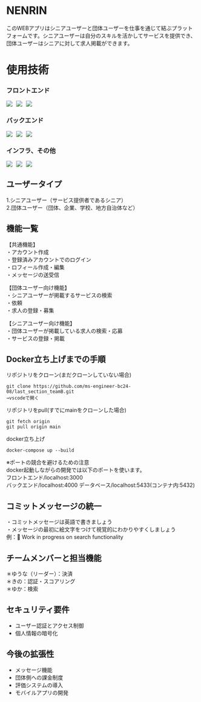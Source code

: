 # NENRIN
このWEBアプリはシニアユーザーと団体ユーザーを仕事を通じて結ぶプラットフォームです。シニアユーザーは自分のスキルを活かしてサービスを提供でき、団体ユーザーはシニアに対して求人掲載ができます。

# 使用技術

### フロントエンド
<div style="display: flex; gap: 10px;">
    <img src="https://img.shields.io/badge/-Next.js-000000.svg?logo=next.js&style=for-the-badge">
    <img src="https://img.shields.io/badge/-Typescript-007ACC.svg?logo=typescript&style=for-the-badge">
    <img src="https://img.shields.io/badge/-React-61DAFB.svg?logo=react&style=for-the-badge">
</div>

### バックエンド
<div style="display: flex; gap: 10px;">
    <img src="https://img.shields.io/badge/-Python-3776AB.svg?logo=python&style=for-the-badge">
    <img src="https://img.shields.io/badge/-Flask-000000.svg?logo=flask&style=for-the-badge">
    <img src="https://img.shields.io/badge/-Postgresql-336791.svg?logo=postgresql&style=for-the-badge">
</div>

### インフラ、その他
<div style="display: flex; gap: 10px;">
    <img src="https://img.shields.io/badge/-Docker-1488C6.svg?logo=docker&style=for-the-badge">
    <img src="https://img.shields.io/badge/-Github-181717.svg?logo=github&style=for-the-badge">
    <img src="https://img.shields.io/badge/-Firebase-FFCA28.svg?logo=firebase&style=for-the-badge">
</div>

## ユーザータイプ
1.シニアユーザー（サービス提供者であるシニア）  
2.団体ユーザー（団体、企業、学校、地方自治体など）

## 機能一覧
【共通機能】  
・アカウント作成  
・登録済みアカウントでのログイン  
・ロフィール作成・編集  
・メッセージの送受信   

【団体ユーザー向け機能】  
・シニアユーザーが掲載するサービスの検索  
・依頼  
・求人の登録・募集  

【シニアユーザー向け機能】  
・団体ユーザーが掲載している求人の検索・応募  
・サービスの登録・掲載   

## Docker立ち上げまでの手順

リポジトリをクローン(まだクローンしていない場合)
```
git clone https://github.com/ms-engineer-bc24-08/last_section_teamB.git
→vscodeで開く
```
リポジトリをpull(すでにmainをクローンした場合)
```
git fetch origin
git pull origin main
```
docker立ち上げ
```
docker-compose up --build
```

※ポートの競合を避けるための注意  
docker起動しながらの開発では以下のポートを使います。  
フロントエンド/localhost:3000  
バックエンド/localhost:4000
データベース/localhost:5433(コンテナ内:5432)  


## コミットメッセージの統一

・コミットメッセージは英語で書きましょう  
・メッセージの最初に絵文字をつけて視覚的にわかりやすくしましょう  
例：🚧 Work in progress on search functionality  

## チームメンバーと担当機能
＊ゆうな（リーダー）：決済  
＊きの：認証・スコアリング  
＊ゆか：検索  

## セキュリティ要件

- ユーザー認証とアクセス制御
- 個人情報の暗号化

## 今後の拡張性

- メッセージ機能
- 団体側への課金制度
- 評価システムの導入
- モバイルアプリの開発
